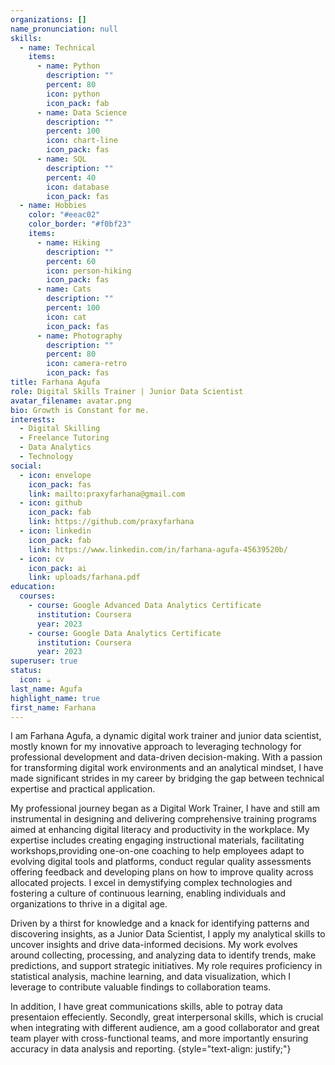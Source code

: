 ```yaml
---
organizations: []
name_pronunciation: null
skills:
  - name: Technical
    items:
      - name: Python
        description: ""
        percent: 80
        icon: python
        icon_pack: fab
      - name: Data Science
        description: ""
        percent: 100
        icon: chart-line
        icon_pack: fas
      - name: SQL
        description: ""
        percent: 40
        icon: database
        icon_pack: fas
  - name: Hobbies
    color: "#eeac02"
    color_border: "#f0bf23"
    items:
      - name: Hiking
        description: ""
        percent: 60
        icon: person-hiking
        icon_pack: fas
      - name: Cats
        description: ""
        percent: 100
        icon: cat
        icon_pack: fas
      - name: Photography
        description: ""
        percent: 80
        icon: camera-retro
        icon_pack: fas
title: Farhana Agufa
role: Digital Skills Trainer | Junior Data Scientist
avatar_filename: avatar.png
bio: Growth is Constant for me.
interests:
  - Digital Skilling
  - Freelance Tutoring
  - Data Analytics
  - Technology
social:
  - icon: envelope
    icon_pack: fas
    link: mailto:praxyfarhana@gmail.com
  - icon: github
    icon_pack: fab
    link: https://github.com/praxyfarhana
  - icon: linkedin
    icon_pack: fab
    link: https://www.linkedin.com/in/farhana-agufa-45639520b/
  - icon: cv
    icon_pack: ai
    link: uploads/farhana.pdf
education:
  courses:
    - course: Google Advanced Data Analytics Certificate
      institution: Coursera
      year: 2023
    - course: Google Data Analytics Certificate
      institution: Coursera
      year: 2023
superuser: true
status:
  icon: ☕️
last_name: Agufa
highlight_name: true
first_name: Farhana
---
```


I am Farhana Agufa, a dynamic digital work trainer and junior data scientist, mostly known for my innovative approach to leveraging technology for professional development and data-driven decision-making. With a passion for transforming digital work environments and an analytical mindset, I have made significant strides in my career by bridging the gap between technical expertise and practical application.


My professional journey began as a Digital Work Trainer, I have and still am instrumental in designing and delivering comprehensive training programs aimed at enhancing digital literacy and productivity in the workplace. My expertise includes creating engaging instructional materials, facilitating workshops,providing one-on-one coaching to help employees adapt to evolving digital tools and platforms, conduct regular quality assessments offering feedback and developing plans on how to improve quality across allocated projects. I excel in demystifying complex technologies and fostering a culture of continuous learning, enabling individuals and organizations to thrive in a digital age.

Driven by a thirst for knowledge and a knack for identifying patterns and discovering insights, as a Junior Data Scientist, I apply my analytical skills to uncover insights and drive data-informed decisions. My work evolves around collecting, processing, and analyzing data to identify trends, make predictions, and support strategic initiatives. My role requires proficiency in statistical analysis, machine learning, and data visualization, which I leverage to contribute valuable findings to collaboration teams. 

In addition, I have great communications skills, able to potray data presentaion effeciently. Secondly, great interpersonal skills, which is crucial when integrating with different audience, am a good collaborator and great team player with cross-functional teams, and more importantly ensuring accuracy in data analysis and reporting.
{style="text-align: justify;"}
